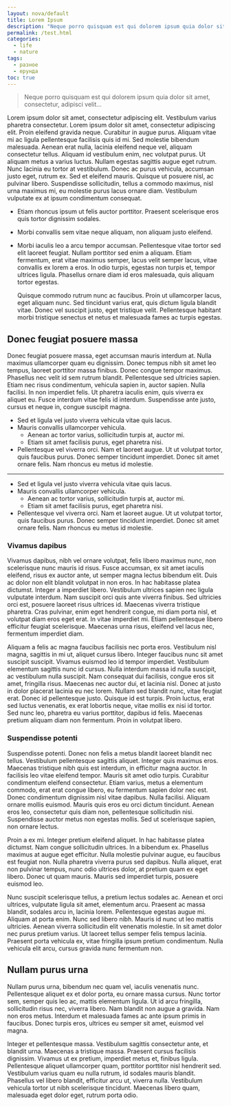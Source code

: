 ```yaml
---
layout: nova/default
title: Lorem Ipsum
description: "Neque porro quisquam est qui dolorem ipsum quia dolor sit amet, consectetur, adipisci velit..."
permalink: /test.html
categories:
  - life
  - nature
tags:
  - разное
  - ерунда
toc: true
---
```

> Neque porro quisquam est qui dolorem ipsum quia dolor sit amet, consectetur, adipisci velit...

Lorem ipsum dolor sit amet, consectetur adipiscing elit. Vestibulum varius pharetra consectetur. Lorem ipsum dolor sit amet, consectetur adipiscing elit. Proin eleifend gravida neque. Curabitur in augue purus. Aliquam vitae mi ac ligula pellentesque facilisis quis id mi. Sed molestie bibendum malesuada. Aenean erat nulla, lacinia eleifend neque vel, aliquam consectetur tellus. Aliquam id vestibulum enim, nec volutpat purus. Ut aliquam metus a varius luctus. Nullam egestas sagittis augue eget rutrum. Nunc lacinia eu tortor at vestibulum. Donec ac purus vehicula, accumsan justo eget, rutrum ex. Sed et eleifend mauris. Quisque ut posuere nisl, ac pulvinar libero. Suspendisse sollicitudin, tellus a commodo maximus, nisl urna maximus mi, eu molestie purus lacus ornare diam. Vestibulum vulputate ex at ipsum condimentum consequat.

* Etiam rhoncus ipsum ut felis auctor porttitor. Praesent scelerisque eros quis tortor dignissim sodales.

* Morbi convallis sem vitae neque aliquam, non aliquam justo eleifend.

* Morbi iaculis leo a arcu tempor accumsan. Pellentesque vitae tortor sed elit laoreet feugiat. Nullam porttitor sed enim a aliquam.
  Etiam fermentum, erat vitae maximus semper, lacus velit semper lacus, vitae convallis ex lorem a eros. In odio turpis, egestas non
  turpis et, tempor ultrices ligula. Phasellus ornare diam id eros malesuada, quis aliquam tortor egestas.

  Quisque commodo rutrum nunc ac faucibus. Proin ut ullamcorper lacus, eget aliquam nunc. Sed tincidunt varius erat, quis dictum ligula
  blandit vitae. Donec vel suscipit justo, eget tristique velit. Pellentesque habitant morbi tristique senectus et netus et malesuada
  fames ac turpis egestas.

## Donec feugiat posuere massa

Donec feugiat posuere massa, eget accumsan mauris interdum at. Nulla maximus ullamcorper quam eu dignissim. Donec tempus nibh sit amet leo tempus, laoreet porttitor massa finibus. Donec congue tempor maximus. Phasellus nec velit id sem rutrum blandit. Pellentesque sed ultricies sapien. Etiam nec risus condimentum, vehicula sapien in, auctor sapien. Nulla facilisi. In non imperdiet felis. Ut pharetra iaculis enim, quis viverra ex aliquet eu. Fusce interdum vitae felis id interdum. Suspendisse ante justo, cursus et neque in, congue suscipit magna.

<ul class="categories">
<li>Sed et ligula vel justo viverra vehicula vitae quis lacus.</li>
<li>Mauris convallis ullamcorper vehicula.
  <ul>
  <li class="fas-icon">Aenean ac tortor varius, sollicitudin turpis at, auctor mi.</li>
  <li>Etiam sit amet facilisis purus, eget pharetra nisi.</li>
  </ul>
</li>
<li>Pellentesque vel viverra orci. Nam et laoreet augue. Ut ut volutpat tortor, quis faucibus purus. Donec semper tincidunt imperdiet. Donec sit amet ornare felis. Nam rhoncus eu metus id molestie.</li>
</ul>

-----

<ul class="toc">
<li>Sed et ligula vel justo viverra vehicula vitae quis lacus.</li>
<li>Mauris convallis ullamcorper vehicula.
  <ul>
  <li>Aenean ac tortor varius, sollicitudin turpis at, auctor mi.</li>
  <li>Etiam sit amet facilisis purus, eget pharetra nisi.</li>
  </ul>
</li>
<li>Pellentesque vel viverra orci. Nam et laoreet augue. Ut ut volutpat tortor, quis faucibus purus. Donec semper tincidunt imperdiet. Donec sit amet ornare felis. Nam rhoncus eu metus id molestie.</li>
</ul>

### Vivamus dapibus

Vivamus dapibus, nibh vel ornare volutpat, felis libero maximus nunc, non scelerisque nunc mauris id risus. Fusce accumsan, ex sit amet iaculis eleifend, risus ex auctor ante, ut semper magna lectus bibendum elit. Duis ac dolor non elit blandit volutpat in non eros. In hac habitasse platea dictumst. Integer a imperdiet libero. Vestibulum ultrices sapien nec ligula vulputate interdum. Nam suscipit orci quis ante viverra finibus. Sed ultricies orci est, posuere laoreet risus ultrices id. Maecenas viverra tristique pharetra. Cras pulvinar, enim eget hendrerit congue, mi diam porta nisl, et volutpat diam eros eget erat. In vitae imperdiet mi. Etiam pellentesque libero efficitur feugiat scelerisque. Maecenas urna risus, eleifend vel lacus nec, fermentum imperdiet diam.

Aliquam a felis ac magna faucibus facilisis nec porta eros. Vestibulum nisl magna, sagittis in mi ut, aliquet cursus libero. Integer faucibus nunc sit amet suscipit suscipit. Vivamus euismod leo id tempor imperdiet. Vestibulum elementum sagittis nunc id cursus. Nulla interdum massa id nulla suscipit, ac vestibulum nulla suscipit. Nam consequat dui facilisis, congue eros sit amet, fringilla risus. Maecenas nec auctor dui, et lacinia nisl. Donec at justo in dolor placerat lacinia eu nec lorem. Nullam sed blandit nunc, vitae feugiat erat. Donec id pellentesque justo. Quisque id est turpis. Proin luctus, erat sed luctus venenatis, ex erat lobortis neque, vitae mollis ex nisi id tortor. Sed nunc leo, pharetra eu varius porttitor, dapibus id felis. Maecenas pretium aliquam diam non fermentum. Proin in volutpat libero.

### Suspendisse potenti

Suspendisse potenti. Donec non felis a metus blandit laoreet blandit nec tellus. Vestibulum pellentesque sagittis aliquet. Integer quis maximus eros. Maecenas tristique nibh quis est interdum, in efficitur magna auctor. In facilisis leo vitae eleifend tempor. Mauris sit amet odio turpis. Curabitur condimentum eleifend consectetur. Etiam varius, metus a elementum commodo, erat erat congue libero, eu fermentum sapien dolor nec est. Donec condimentum dignissim nisl vitae dapibus. Nulla facilisi. Aliquam ornare mollis euismod. Mauris quis eros eu orci dictum tincidunt. Aenean eros leo, consectetur quis diam non, pellentesque sollicitudin nisi. Suspendisse auctor metus non egestas mollis. Sed ut scelerisque sapien, non ornare lectus.

Proin a ex mi. Integer pretium eleifend aliquet. In hac habitasse platea dictumst. Nam congue sollicitudin ultrices. In a bibendum ex. Phasellus maximus at augue eget efficitur. Nulla molestie pulvinar augue, eu faucibus est feugiat non. Nulla pharetra viverra purus sed dapibus. Nulla aliquet, erat non pulvinar tempus, nunc odio ultrices dolor, at pretium quam ex eget libero. Donec ut quam mauris. Mauris sed imperdiet turpis, posuere euismod leo.

Nunc suscipit scelerisque tellus, a pretium lectus sodales ac. Aenean et orci ultrices, vulputate ligula sit amet, elementum arcu. Praesent ac massa blandit, sodales arcu in, lacinia lorem. Pellentesque egestas augue mi. Aliquam at porta enim. Nunc sed libero nibh. Mauris id nunc ut leo mattis ultricies. Aenean viverra sollicitudin elit venenatis molestie. In sit amet dolor nec purus pretium varius. Ut laoreet tellus semper felis tempus lacinia. Praesent porta vehicula ex, vitae fringilla ipsum pretium condimentum. Nulla vehicula elit arcu, cursus gravida nunc fermentum non.

## Nullam purus urna

Nullam purus urna, bibendum nec quam vel, iaculis venenatis nunc. Pellentesque aliquet ex et dolor porta, eu ornare massa cursus. Nunc tortor sem, semper quis leo ac, mattis elementum ligula. Ut id arcu fringilla, sollicitudin risus nec, viverra libero. Nam blandit non augue a gravida. Nam non eros metus. Interdum et malesuada fames ac ante ipsum primis in faucibus. Donec turpis eros, ultrices eu semper sit amet, euismod vel magna.

Integer et pellentesque massa. Vestibulum sagittis consectetur ante, et blandit urna. Maecenas a tristique massa. Praesent cursus facilisis dignissim. Vivamus ut ex pretium, imperdiet metus et, finibus ligula. Pellentesque aliquet ullamcorper quam, porttitor porttitor nisl hendrerit sed. Vestibulum varius quam eu nulla rutrum, id sodales mauris blandit. Phasellus vel libero blandit, efficitur arcu ut, viverra nulla. Vestibulum vehicula tortor ut nibh scelerisque tincidunt. Maecenas libero quam, malesuada eget dolor eget, rutrum porta odio.
